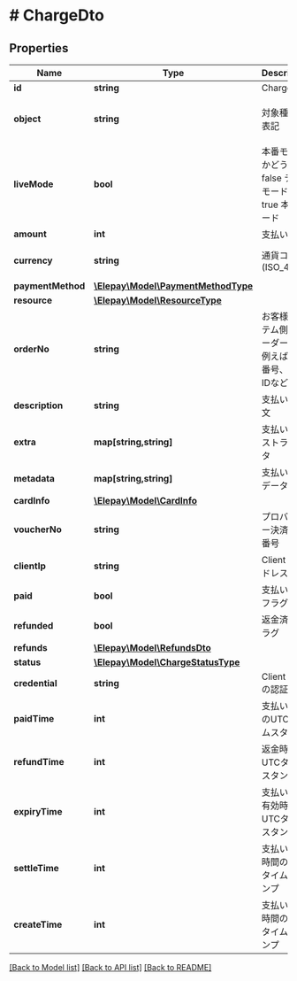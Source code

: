 # # ChargeDto

## Properties

Name | Type | Description | Notes
------------ | ------------- | ------------- | -------------
**id** | **string** | Charge ID | [optional] 
**object** | **string** | 対象種類の表記 | [optional] [default to 'charge']
**liveMode** | **bool** | 本番モードかどうか - false テストモード - true 本番モード | [optional] 
**amount** | **int** | 支払い金額 | [optional] 
**currency** | **string** | 通貨コード (ISO_4217) | [optional] [default to 'JPY']
**paymentMethod** | [**\Elepay\Model\PaymentMethodType**](PaymentMethodType.md) |  | [optional] 
**resource** | [**\Elepay\Model\ResourceType**](ResourceType.md) |  | [optional] 
**orderNo** | **string** | お客様システム側のオーダーNo、例えば注文番号、決済IDなど | [optional] 
**description** | **string** | 支払い説明文 | [optional] 
**extra** | **map[string,string]** | 支払いエキストラデータ | [optional] 
**metadata** | **map[string,string]** | 支払いメタデータ | [optional] 
**cardInfo** | [**\Elepay\Model\CardInfo**](CardInfo.md) |  | [optional] 
**voucherNo** | **string** | プロバイダー決済伝票番号 | [optional] 
**clientIp** | **string** | Client IP アドレス | [optional] 
**paid** | **bool** | 支払い済みフラグ | [optional] 
**refunded** | **bool** | 返金済みフラグ | [optional] 
**refunds** | [**\Elepay\Model\RefundsDto**](RefundsDto.md) |  | [optional] 
**status** | [**\Elepay\Model\ChargeStatusType**](ChargeStatusType.md) |  | [optional] 
**credential** | **string** | Client SDK の認証情報 | [optional] 
**paidTime** | **int** | 支払い時間のUTCタイムスタンプ | [optional] 
**refundTime** | **int** | 返金時間のUTCタイムスタンプ | [optional] 
**expiryTime** | **int** | 支払い請求有効時間のUTCタイムスタンプ | [optional] 
**settleTime** | **int** | 支払い締め時間のUTCタイムスタンプ | [optional] 
**createTime** | **int** | 支払い新規時間のUTCタイムスタンプ | [optional] 

[[Back to Model list]](../../README.md#documentation-for-models) [[Back to API list]](../../README.md#documentation-for-api-endpoints) [[Back to README]](../../README.md)


